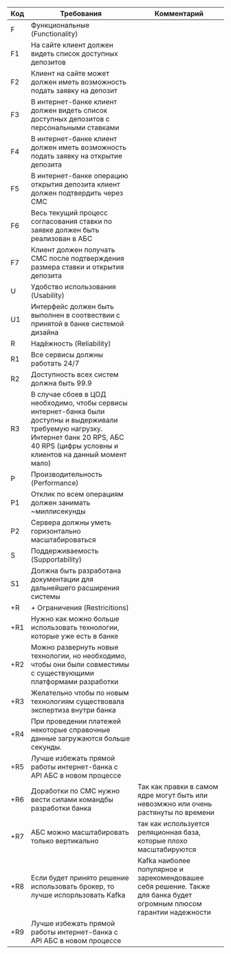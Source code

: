 | Код | Требования                         | Комментарий  |
|-----|------------------------------------|--------------|
| F   | Функциональные (Functionality)     |              |
| F1  | На сайте клиент должен видеть список доступных депозитов                               |              |
| F2  | Клиент на сайте может должен иметь возможность подать заявку на депозит                                |              |
| F3  | В интернет-банке клиент должен видеть список доступных депозитов с персональными ставками              |              |
| F4  | В интернет-банке клиент должен иметь возможность подать заявку на открытие депозита              |              |
| F5  | В интернет-банке операцию открытия депозита клиент должен подтвердить через СМС              |              |
| F6  | Весь текущий процесс согласования ставки по заявке должен быть реализован в АБС
| F7  | Клиент должен получать СМС после подтверждения размера ставки и открытия депозита
| U   | Удобство использования (Usability) |              |
| U1  | Интерфейс должен быть выполнен в соотвествии с принятой в банке системой дизайна  |              | |
| R   | Надёжность (Reliability)           |              |
| R1  | Все сервисы должны работать 24/7                                |              |
| R2  | Доступность всех систем должна быть 99.9                                |              |
| R3  | В случае сбоев в ЦОД необходимо, чтобы сервисы интернет-банка были доступны и выдерживали требуемую нагрузку. Интернет банк 20 RPS,  АБС 40 RPS (цифры условны и клиентов на данный момент мало)                    |              |
| P   | Производительность (Performance)   |              |
| P1  | Отклик по всем операциям должен занимать ~миллисекунды                                |              |
| P2  | Сервера должны уметь горизонтально масштабироваться                                |              |
| S   | Поддерживаемость (Supportability)  |              |
| S1  | Должна быть разработана документации для дальнейшего расширения системы                                |              |
| +R  | + Ограничения (Restricitions)      |              |
| +R1 | Нужно как можно больше использовать технологии, которые уже есть в банке                                |              |
| +R2 | Можно развернуть новые технологии, но необходимо, чтобы они были совместимы с существующими платформами разработки      |              |
| +R3 | Желательно чтобы по новым технологиям существовала экспертиза внутри банка     |              |
| +R4 | При проведении платежей некоторые справочные данные загружаются больше секунды.                                |              |
| +R5 | Лучше избежать прямой работы интернет-банка с API АБС в новом процессе     |              |
| +R6 | Доработки по СМС нужно вести силами командбы разработки банка     | Так как правки в самом ядре могут быть или невозмжно или очень растянуты по времени             |
| +R7 | АБС можно масштабировать только вертикально     |        так как используется реляционная база, которые плохо масштабируются      |
| +R8 | Если будет принято решение использовать брокер, то лучше испорльзовать Kafka     |  Kafka наиболее популярное и зарекомендовашее себя решение. Также для банка будет огромным плюсом гарантии надежности            |
| +R9 | Лучше избежать прямой работы интернет-банка с API АБС в новом процессе     |              |